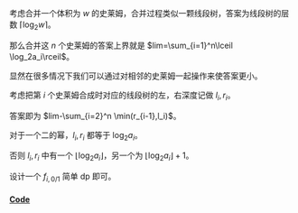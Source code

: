 考虑合并一个体积为 $w$ 的史莱姆，合并过程类似一颗线段树，答案为线段树的层数 $\lceil\log_2w \rceil$。

那么合并这 $n$ 个史莱姆的答案上界就是 $lim=\sum_{i=1}^n\lceil \log_2a_i\rceil$。

显然在很多情况下我们可以通过对相邻的史莱姆一起操作来使答案更小。

考虑把第 $i$ 个史莱姆合成时对应的线段树的左，右深度记做 $l_i,r_i$。

答案即为 $lim-\sum_{i=2}^n \min(r_{i-1},l_i)$。

对于一个二的幂，$l_i,r_i$ 都等于 $\log_2a_i$。

否则 $l_i,r_i$ 中有一个 $\lfloor \log_2a_i \rfloor$，另一个为 $\lfloor \log_2a_i\rfloor+1$。

设计一个 $f_{i,0/1}$ 简单 dp 即可。

#### [Code](https://atcoder.jp/contests/code-festival-2017-quala/submissions/36174268)